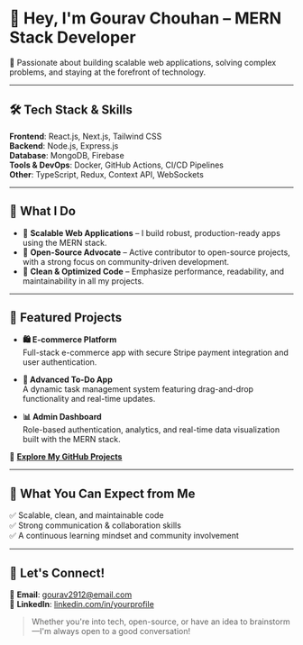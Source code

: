 # 👋 Hey, I'm Gourav Chouhan – MERN Stack Developer  
🚀 Passionate about building scalable web applications, solving complex problems, and staying at the forefront of technology.

---

## 🛠 Tech Stack & Skills

**Frontend**: React.js, Next.js, Tailwind CSS  
**Backend**: Node.js, Express.js  
**Database**: MongoDB, Firebase  
**Tools & DevOps**: Docker, GitHub Actions, CI/CD Pipelines  
**Other**: TypeScript, Redux, Context API, WebSockets

---

## 🌟 What I Do

- 🔹 **Scalable Web Applications** – I build robust, production-ready apps using the MERN stack.  
- 🔹 **Open-Source Advocate** – Active contributor to open-source projects, with a strong focus on community-driven development.  
- 🔹 **Clean & Optimized Code** – Emphasize performance, readability, and maintainability in all my projects.

---

## 🚀 Featured Projects

- **🛍 E-commerce Platform**  
  Full-stack e-commerce app with secure Stripe payment integration and user authentication.

- **📝 Advanced To-Do App**  
  A dynamic task management system featuring drag-and-drop functionality and real-time updates.

- **📊 Admin Dashboard**  
  Role-based authentication, analytics, and real-time data visualization built with the MERN stack.

🔗 [**Explore My GitHub Projects**](https://github.com/yourusername)

---

## 📌 What You Can Expect from Me

✅ Scalable, clean, and maintainable code  
✅ Strong communication & collaboration skills  
✅ A continuous learning mindset and community involvement

---

## 💬 Let's Connect!

📩 **Email**: [gourav2912@email.com](mailto:gourav2912@email.com)  
🔗 **LinkedIn**: [linkedin.com/in/yourprofile](https://linkedin.com/in/yourprofile)

> Whether you're into tech, open-source, or have an idea to brainstorm—I'm always open to a good conversation!
